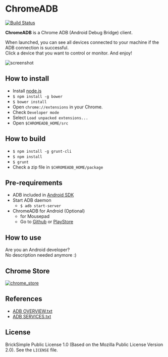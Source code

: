 ChromeADB
=========

[![Build Status](https://travis-ci.org/importre/chromeadb.svg?branch=master)](https://travis-ci.org/importre/chromeadb)

**ChromeADB** is a Chrome ADB (Android Debug Bridge) client.

When launched, you can see all devices connected to your machine if the ADB connection is successful.  
Click a device that you want to control or monitor. And enjoy!

![screenshot](https://raw.github.com/importre/chromeadb/master/src/assets/chromeadb_screenshot.png)



How to install
--------------

- Install [node.js][0]
- `$ npm install -g bower`
- `$ bower install`
- Open `chrome://extensions` in your Chrome.
- Check `Developer mode`
- Select `Load unpacked extensions...`
- Open `$CHROMEADB_HOME/src`



How to build
------------

- `$ npm install -g grunt-cli`
- `$ npm install`
- `$ grunt`
- Check a zip file in `$CHROMEADB_HOME/package`



Pre-requirements
----------------

- ADB included in [Android SDK][1]
- Start ADB daemon
	- `$ adb start-server`
- ChromeADB for Android (Optional)
	-  for Mousepad
	- Go to [Github][github] or [PlayStore][chromeadb_for_android]



How to use
----------

Are you an Android developer?  
No description needed anymore :)



Chrome Store
------------

[![chrome_store](https://developer.chrome.com/webstore/images/ChromeWebStore_Badge_v2_496x150.png)][2]



References
----------

- [ADB OVERVIEW.txt][3]
- [ADB SERVICES.txt][4]



License
-------

BrickSimple Public License 1.0 (Based on the Mozilla Public License Version 2.0). See the `LICENSE` file.




[0]: http://www.nodejs.org/ "node.js"
[1]: http://developer.android.com/sdk/index.html "android sdk"
[2]: https://chrome.google.com/webstore/detail/chrome-adb/fhdoijgfljahinnpbolfdimpcfoicmnm "chrome store"
[3]: https://github.com/android/platform_system_core/blob/master/adb/OVERVIEW.TXT "adb overview"
[4]: https://github.com/android/platform_system_core/blob/master/adb/SERVICES.TXT "adb services"

[chromeadb_for_android]: https://play.google.com/store/apps/details?id=io.github.importre.android.chromeadb
[github]: https://github.com/importre/chromeadb_for_android
